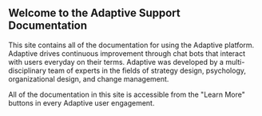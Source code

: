 ## Welcome to the Adaptive Support Documentation

This site contains all of the documentation for using the Adaptive platform.  Adaptive drives continuous improvement through chat bots that interact with users everyday on their terms.  Adaptive was developed by a multi-disciplinary team of experts in the fields of strategy design, psychology, organizational design, and change management.

All of the documentation in this site is accessible from the "Learn More" buttons in every Adaptive user engagement.